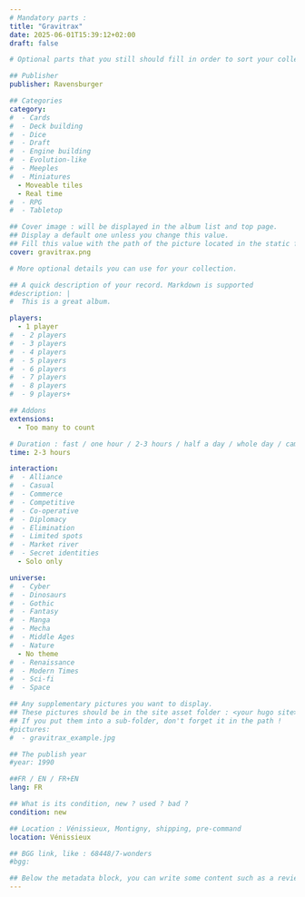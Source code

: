 ```yaml
---
# Mandatory parts :
title: "Gravitrax"
date: 2025-06-01T15:39:12+02:00
draft: false

# Optional parts that you still should fill in order to sort your collection

## Publisher
publisher: Ravensburger

## Categories
category:
#  - Cards
#  - Deck building
#  - Dice
#  - Draft
#  - Engine building
#  - Evolution-like
#  - Meeples
#  - Miniatures
  - Moveable tiles
  - Real time
#  - RPG
#  - Tabletop

## Cover image : will be displayed in the album list and top page.
## Display a default one unless you change this value.
## Fill this value with the path of the picture located in the static folder
cover: gravitrax.png

# More optional details you can use for your collection.

## A quick description of your record. Markdown is supported
#description: |
#  This is a great album.

players:
  - 1 player
#  - 2 players
#  - 3 players
#  - 4 players
#  - 5 players
#  - 6 players
#  - 7 players
#  - 8 players
#  - 9 players+

## Addons
extensions:
  - Too many to count

# Duration : fast / one hour / 2-3 hours / half a day / whole day / campaign
time: 2-3 hours

interaction:
#  - Alliance
#  - Casual
#  - Commerce
#  - Competitive
#  - Co-operative
#  - Diplomacy
#  - Elimination
#  - Limited spots
#  - Market river
#  - Secret identities
  - Solo only

universe:
#  - Cyber
#  - Dinosaurs
#  - Gothic
#  - Fantasy
#  - Manga
#  - Mecha
#  - Middle Ages
#  - Nature
  - No theme
#  - Renaissance
#  - Modern Times
#  - Sci-fi
#  - Space

## Any supplementary pictures you want to display.
## These pictures should be in the site asset folder : <your hugo site>/static
## If you put them into a sub-folder, don't forget it in the path !
#pictures:
#  - gravitrax_example.jpg

## The publish year
#year: 1990

##FR / EN / FR+EN
lang: FR

## What is its condition, new ? used ? bad ?
condition: new

## Location : Vénissieux, Montigny, shipping, pre-command
location: Vénissieux

## BGG link, like : 68448/7-wonders
#bgg: 

## Below the metadata block, you can write some content such as a review or anything else you want. It'll be displayed in the album page.
---
```

